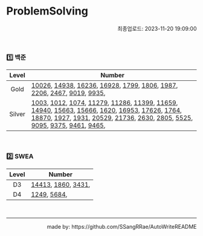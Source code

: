 # ProblemSolving
<p align="right"> 최종업로드: 2023-11-20 19:09:00 </p>


<br/>

### 1️⃣ 백준
| Level | Number |
| :------: | ------ |
| Gold | [10026](https://github.com/SSangRRae/ProblemSolving/tree/main/백준/Gold/10026. 적록색약), [14938](https://github.com/SSangRRae/ProblemSolving/tree/main/백준/Gold/14938. 서강그라운드), [16236](https://github.com/SSangRRae/ProblemSolving/tree/main/백준/Gold/16236. 아기 상어), [16928](https://github.com/SSangRRae/ProblemSolving/tree/main/백준/Gold/16928. 뱀과 사다리 게임), [1799](https://github.com/SSangRRae/ProblemSolving/tree/main/백준/Gold/1799. 비숍), [1806](https://github.com/SSangRRae/ProblemSolving/tree/main/백준/Gold/1806. 부분합), [1987](https://github.com/SSangRRae/ProblemSolving/tree/main/백준/Gold/1987. 알파벳), [2206](https://github.com/SSangRRae/ProblemSolving/tree/main/백준/Gold/2206. 벽 부수고 이동하기), [2467](https://github.com/SSangRRae/ProblemSolving/tree/main/백준/Gold/2467. 용액), [9019](https://github.com/SSangRRae/ProblemSolving/tree/main/백준/Gold/9019. DSLR), [9935](https://github.com/SSangRRae/ProblemSolving/tree/main/백준/Gold/9935. 문자열 폭발),  |
| Silver | [1003](https://github.com/SSangRRae/ProblemSolving/tree/main/백준/Silver/1003. 피보나치 함수), [1012](https://github.com/SSangRRae/ProblemSolving/tree/main/백준/Silver/1012. 유기농 배추), [1074](https://github.com/SSangRRae/ProblemSolving/tree/main/백준/Silver/1074. Z), [11279](https://github.com/SSangRRae/ProblemSolving/tree/main/백준/Silver/11279. 최대 힙), [11286](https://github.com/SSangRRae/ProblemSolving/tree/main/백준/Silver/11286. 절댓값 힙), [11399](https://github.com/SSangRRae/ProblemSolving/tree/main/백준/Silver/11399. ATM), [11659](https://github.com/SSangRRae/ProblemSolving/tree/main/백준/Silver/11659. 구간 합 구하기 4), [14940](https://github.com/SSangRRae/ProblemSolving/tree/main/백준/Silver/14940. 쉬운 최단거리), [15663](https://github.com/SSangRRae/ProblemSolving/tree/main/백준/Silver/15663. N과 M （9）), [15666](https://github.com/SSangRRae/ProblemSolving/tree/main/백준/Silver/15666. N과 M （12）), [1620](https://github.com/SSangRRae/ProblemSolving/tree/main/백준/Silver/1620. 나는야 포켓몬 마스터 이다솜), [16953](https://github.com/SSangRRae/ProblemSolving/tree/main/백준/Silver/16953. A → B), [17626](https://github.com/SSangRRae/ProblemSolving/tree/main/백준/Silver/17626. Four Squares), [1764](https://github.com/SSangRRae/ProblemSolving/tree/main/백준/Silver/1764. 듣보잡), [18870](https://github.com/SSangRRae/ProblemSolving/tree/main/백준/Silver/18870. 좌표 압축), [1927](https://github.com/SSangRRae/ProblemSolving/tree/main/백준/Silver/1927. 최소 힙), [1931](https://github.com/SSangRRae/ProblemSolving/tree/main/백준/Silver/1931. 회의실 배정), [20529](https://github.com/SSangRRae/ProblemSolving/tree/main/백준/Silver/20529. 가장 가까운 세 사람의 심리적 거리), [21736](https://github.com/SSangRRae/ProblemSolving/tree/main/백준/Silver/21736. 헌내기는 친구가 필요해), [2630](https://github.com/SSangRRae/ProblemSolving/tree/main/백준/Silver/2630. 색종이 만들기), [2805](https://github.com/SSangRRae/ProblemSolving/tree/main/백준/Silver/2805. 나무 자르기), [5525](https://github.com/SSangRRae/ProblemSolving/tree/main/백준/Silver/5525. IOIOI), [9095](https://github.com/SSangRRae/ProblemSolving/tree/main/백준/Silver/9095. 1， 2， 3 더하기), [9375](https://github.com/SSangRRae/ProblemSolving/tree/main/백준/Silver/9375. 패션왕 신해빈), [9461](https://github.com/SSangRRae/ProblemSolving/tree/main/백준/Silver/9461. 파도반 수열), [9465](https://github.com/SSangRRae/ProblemSolving/tree/main/백준/Silver/9465. 스티커),  |

<br/>

### 2️⃣ SWEA
| Level | Number |
| :------: | ------ |
| D3 | [14413](https://github.com/SSangRRae/ProblemSolving/tree/main/SWEA/D3/14413. 격자판 칠하기), [1860](https://github.com/SSangRRae/ProblemSolving/tree/main/SWEA/D3/1860. 진기의 최고급 붕어빵), [3431](https://github.com/SSangRRae/ProblemSolving/tree/main/SWEA/D3/3431. 준환이의 운동관리),  |
| D4 | [1249](https://github.com/SSangRRae/ProblemSolving/tree/main/SWEA/D4/1249. ［S／W 문제해결 응용］ 4일차 － 보급로), [5684](https://github.com/SSangRRae/ProblemSolving/tree/main/SWEA/D4/5684. ［Professional］ 운동),  |

<br/>

 --- 

 <p align="right"> made by: https://github.com/SSangRRae/AutoWriteREADME</p>
